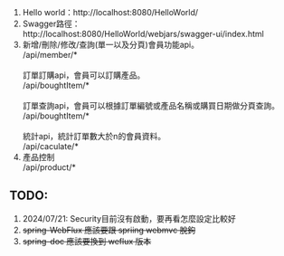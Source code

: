 
<ol>
<li>
  Hello world：http://localhost:8080/HelloWorld/
</li>
<li>
  Swagger路徑：<br/>
  http://localhost:8080/HelloWorld/webjars/swagger-ui/index.html
</li>
<li>
新增/刪除/修改/查詢(單一以及分頁)會員功能api。<br>
  /api/member/*<br>
<br>
訂單訂購api，會員可以訂購產品。<br>
  /api/boughtItem/*<br>
<br>
訂單查詢api，會員可以根據訂單編號或產品名稱或購買日期做分頁查詢。<br>
  /api/boughtItem/*<br>
<br>
統計api，統計訂單數大於n的會員資料。<br>
  /api/caculate/*<br>
</li>
<li>
  產品控制<br>
  /api/product/*<br>
</li>
</ol>
  


<h2>TODO:</h2>
<ol>
<li>2024/07/21: Security目前沒有啟動，要再看怎麼設定比較好</li>
<li>
  <del>spring-WebFlux 應該要跟 spriing webmvc 脫鉤</del>
</li>
<li>
  <del>spring-doc 應該要換到 weflux 版本</del>
</li>
  
</ol>
